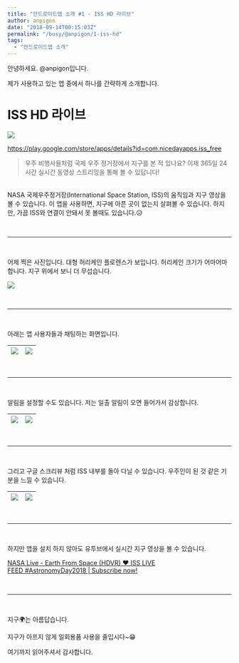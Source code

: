 ```yaml
---
title: "안드로이드앱 소개 #1 - ISS HD 라이브"
author: anpigon
date: "2018-09-14T00:15:03Z"
permalink: "/busy/@anpigon/1-iss-hd"
tags:
  - "안드로이드앱 소개"
---
```

안녕하세요. @anpigon입니다. 

제가 사용하고 있는 앱 중에서 하나를 간략하게 소개합니다.

# ISS HD 라이브

![](https://i.imgur.com/ZRtrK9k.jpg)

https://play.google.com/store/apps/details?id=com.nicedayapps.iss_free

> 우주 비행사들처럼 국제 우주 정거장에서 지구를 본 적 있나요? 이제 365일 24시간 실시간 동영상 스트리밍을 통해 볼 수 있답니다!

<br>NASA 국제우주정거장(International Space Station, ISS)의 움직임과 지구 영상을 볼 수 있습니다.  이 앱을 사용하면, 지구에 아픈 곳이 없는지 살펴볼 수 있습니다. 하지만, 가끔 ISS와 연결이 안돼서 못 볼때도 있습니다.😥

<br><hr><br>

어제 찍은 사진입니다. 대형 허리케인 플로렌스가 보입니다. 허리케인 크기가 어마어마 합니다. 지구 위에서 보니 더 무섭습니다.

![](https://i.imgur.com/gwhnl5r.jpg)

<br><hr><br>

아래는 앱 사용자들과 채팅하는 화면입니다.

|![](https://i.imgur.com/ZxpMFCv.jpg) |![](https://i.imgur.com/8T3wM4L.jpg) |
|---|---|



<br><hr><br>

알림을 설정할 수도 있습니다. 저는 일출 알림이 오면 들어가서 감상합니다.

| ![](https://i.imgur.com/oQLVB36.jpg) | ![](https://i.imgur.com/42uigxb.jpg) |
|---|---|

<br><hr><br>

그리고 구글 스크리뷰 처럼 ISS 내부를 돌아 다닐 수 있습니다. 우주인이 된 것 같은 기분을 느낄 수 있습니다.

|![](https://i.imgur.com/s7IQxIt.jpg)|![](https://i.imgur.com/Or7De5p.jpg)|
|---|---|


<br><hr><br>

하지만 앱을 설치 하지 않아도 유투브에서 실시간 지구 영상을 볼 수 있습니다.

[NASA Live - Earth From Space (HDVR) ♥ ISS LIVE FEED #AstronomyDay2018 | Subscribe now!](https://youtu.be/RtU_mdL2vBM)




<br><hr><br>

지구🌍는 아름답습니다. 

지구가 아프지 않게 일회용품 사용을 줄입시다~😁

여기까지 읽어주셔서 감사합니다.
<br>
